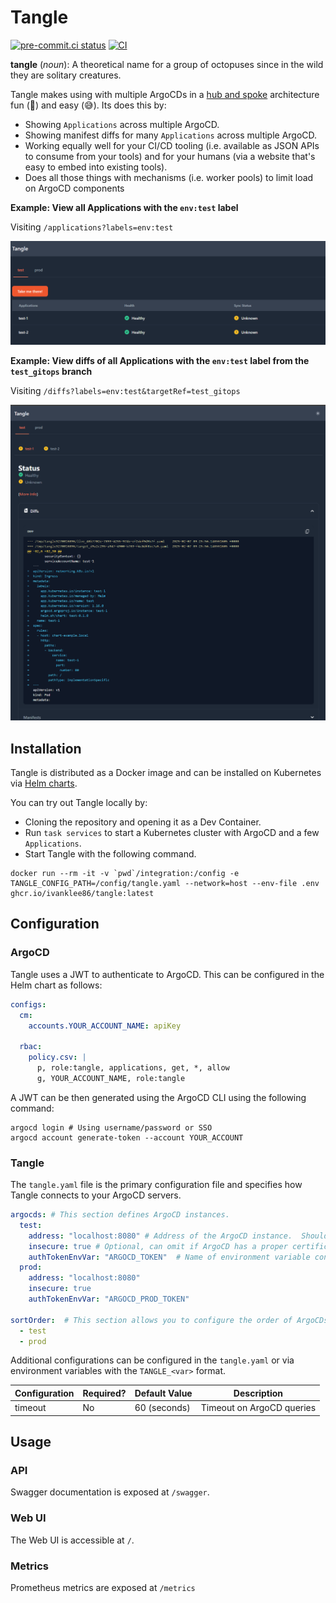 # Tangle

[![pre-commit.ci status](https://results.pre-commit.ci/badge/github/ivanklee86/tangle/main.svg)](https://results.pre-commit.ci/latest/github/ivanklee86/tangle/main) [![CI](https://github.com/ivanklee86/tangle/actions/workflows/ci.yaml/badge.svg)](https://github.com/ivanklee86/tangle/actions/workflows/ci.yaml)

**tangle** (_noun_): A theoretical name for a group of octopuses since in the wild they are solitary creatures.

Tangle makes using with multiple ArgoCDs in a [hub and spoke](https://codefresh.io/learn/argo-cd/a-comprehensive-overview-of-argo-cd-architectures-2024/#post-24596-_1k4hvnsqwl60) architecture fun (🎉) and easy (😅).  Its does this by:

- Showing `Applications` across multiple ArgoCD.
- Showing manifest diffs for many `Applications` across multiple ArgoCD.
- Working equally well for your CI/CD tooling (i.e. available as JSON APIs to consume from your tools) and for your humans (via a website that's easy to embed into existing tools).
- Does all those things with mechanisms (i.e. worker pools) to limit load on ArgoCD components

**Example: View all Applications with the `env:test` label**

Visiting `/applications?labels=env:test`

![Applications](./docs/images/TangleApplications.png)

**Example: View diffs of all Applications with the `env:test` label from the `test_gitops` branch**

Visiting `/diffs?labels=env:test&targetRef=test_gitops`

![Diffss](./docs/images/TangleDiffs.png)

## Installation

Tangle is distributed as a Docker image and can be installed on Kubernetes via [Helm charts](https://github.com/ivanklee86/tangle-deployments/tree/main/charts/tangle).

You can try out Tangle locally by:
- Cloning the repository and opening it as a Dev Container.
- Run `task services` to start a Kubernetes cluster with ArgoCD and a few `Applications`.
- Start Tangle with the following command.

```shell
docker run --rm -it -v `pwd`/integration:/config -e TANGLE_CONFIG_PATH=/config/tangle.yaml --network=host --env-file .env ghcr.io/ivanklee86/tangle:latest
```

## Configuration

### ArgoCD
Tangle uses a JWT to authenticate to ArgoCD. This can be configured in the Helm chart as follows:
```yaml
configs:
  cm:
    accounts.YOUR_ACCOUNT_NAME: apiKey

  rbac:
    policy.csv: |
      p, role:tangle, applications, get, *, allow
      g, YOUR_ACCOUNT_NAME, role:tangle
```

A JWT can be then generated using the ArgoCD CLI using the following command:
```shell
argocd login # Using username/password or SSO
argocd account generate-token --account YOUR_ACCOUNT
```

### Tangle

The `tangle.yaml` file is the primary configuration file and specifies how Tangle connects to your ArgoCD servers.

```yaml
argocds: # This section defines ArgoCD instances.
  test:
    address: "localhost:8080" # Address of the ArgoCD instance.  Should NOT have https://
    insecure: true # Optional, can omit if ArgoCD has a proper certification.
    authTokenEnvVar: "ARGOCD_TOKEN"  # Name of environment variable containing ArgoCD JWT.
  prod:
    address: "localhost:8080"
    insecure: true
    authTokenEnvVar: "ARGOCD_PROD_TOKEN"

sortOrder:  # This section allows you to configure the order of ArgoCDs in the web UI.
  - test
  - prod
```

Additional configurations can be configured in the `tangle.yaml` or via environment variables with the `TANGLE_<var>` format.

|Configuration | Required? | Default Value | Description |
|--------------|-----------|---------------|-------------|
| timeout | No | 60 (seconds) | Timeout on ArgoCD queries |

## Usage

### API

Swagger documentation is exposed at `/swagger`.

### Web UI

The Web UI is accessible at `/`.

### Metrics

Prometheus metrics are exposed at `/metrics`
